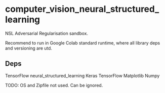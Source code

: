 # computer_vision_neural_structured_learning
NSL Adversarial Regularisation sandbox. 

Recommend to run in Google Colab standard runtime, where all library deps and versioning are utd.  

## Deps
TensorFlow neural_structured_learning
Keras
TensorFlow
Matplotlib
Numpy

TODO: OS and Zipfile not used. Can be ignored.

